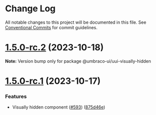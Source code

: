# Change Log

All notable changes to this project will be documented in this file.
See [Conventional Commits](https://conventionalcommits.org) for commit guidelines.

# [1.5.0-rc.2](https://github.com/umbraco/Umbraco.UI/compare/v1.5.0-rc.1...v1.5.0-rc.2) (2023-10-18)

**Note:** Version bump only for package @umbraco-ui/uui-visually-hidden

# [1.5.0-rc.1](https://github.com/umbraco/Umbraco.UI/compare/v1.5.0-rc.0...v1.5.0-rc.1) (2023-10-17)

### Features

- Visually hidden component ([#593](https://github.com/umbraco/Umbraco.UI/issues/593)) ([875d46e](https://github.com/umbraco/Umbraco.UI/commit/875d46ed4c2b3224affb98cfd3a7d270e63349e8))
